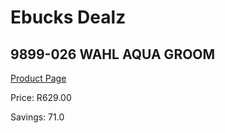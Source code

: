 
# Ebucks Dealz
## 9899-026 WAHL AQUA GROOM
[Product Page](https://www.ebucks.com/web/shop/productSelected.do?prodId=1191186778&catId=1186081080)

Price: R629.00

Savings: 71.0


	